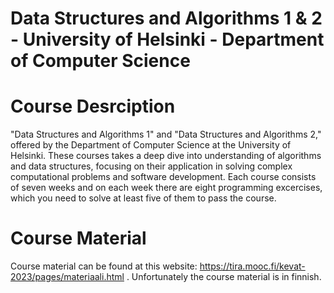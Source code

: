 # Data Structures and Algorithms 1 & 2 - University of Helsinki - Department of Computer Science

# Course Desrciption

"Data Structures and Algorithms 1" and "Data Structures and Algorithms 2," offered by the Department of Computer Science at the University of Helsinki. These courses takes a deep dive into understanding of algorithms and data structures, focusing on their application in solving complex computational problems and software development. Each course consists of seven weeks and on each week there are eight programming excercises, which you need to solve at least five of them to pass the course.

# Course Material

Course material can be found at this website: https://tira.mooc.fi/kevat-2023/pages/materiaali.html . Unfortunately the course material is in finnish.
